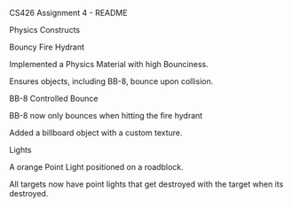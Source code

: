 CS426 Assignment 4 - README

Physics Constructs

Bouncy Fire Hydrant 

Implemented a Physics Material with high Bounciness.

Ensures objects, including BB-8, bounce upon collision.


BB-8 Controlled Bounce

BB-8 now only bounces when hitting the fire hydrant


Added a billboard object with a custom texture.



Lights

A orange Point Light positioned on a roadblock.

All targets now have point lights that get destroyed with the target when its destroyed.


